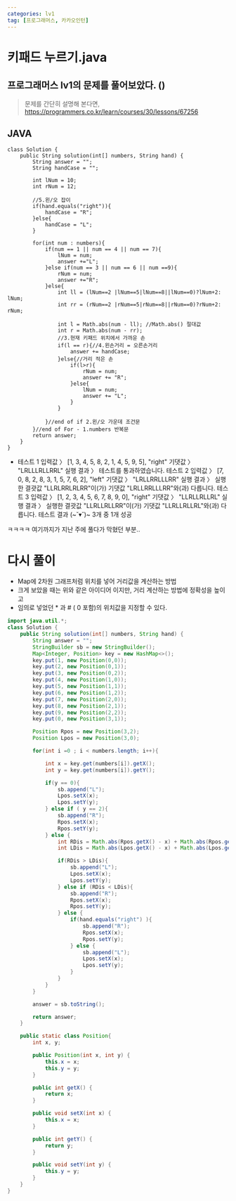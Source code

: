 ```yaml
---
categories: lv1
tag: [프로그래머스, 카카오인턴]
---
```


# 키패드 누르기.java

## 프로그래머스 lv1의 문제를 풀어보았다. ()

> 문제를 간단히 설명해 본다면,
> https://programmers.co.kr/learn/courses/30/lessons/67256

## JAVA

```
class Solution {
    public String solution(int[] numbers, String hand) {
        String answer = "";
        String handCase = "";

        int lNum = 10;
        int rNum = 12;

        //5.왼/오 잡이
        if(hand.equals("right")){
            handCase = "R";
        }else{
            handCase = "L";
        }

        for(int num : numbers){
            if(num == 1 || num == 4 || num == 7){
                lNum = num;
                answer +="L";
            }else if(num == 3 || num == 6 || num ==9){
                rNum = num;
                answer +="R";
            }else{
                int ll = (lNum==2 |lNum==5|lNum==8||lNum==0)?lNum+2: lNum;
                int rr = (rNum==2 |rNum==5|rNum==8||rNum==0)?rNum+2: rNum;

                int l = Math.abs(num - ll); //Math.abs() 절대값
                int r = Math.abs(num - rr);
                //3.현재 키패드 위치에서 가까운 손
                if(l == r){//4.왼손거리 = 오른손거리
                    answer += handCase;
                }else{//거리 적은 손
                    if(l>r){
                        rNum = num;
                        answer += "R";
                    }else{
                        lNum = num;
                        answer += "L";
                    }
                }

            }//end of if 2.왼/오 가운데 조건문
        }//end of For - 1.numbers 반복문
        return answer;
    }
}
```

- 테스트 1
  입력값 〉 [1, 3, 4, 5, 8, 2, 1, 4, 5, 9, 5], "right"
  기댓값 〉 "LRLLLRLLRRL"
  실행 결과 〉 테스트를 통과하였습니다.
  테스트 2
  입력값 〉 [7, 0, 8, 2, 8, 3, 1, 5, 7, 6, 2], "left"
  기댓값 〉 "LRLLRRLLLRR"
  실행 결과 〉 실행한 결괏값 "LLRLRRLRLRR"이(가) 기댓값 "LRLLRRLLLRR"와(과) 다릅니다.
  테스트 3
  입력값 〉 [1, 2, 3, 4, 5, 6, 7, 8, 9, 0], "right"
  기댓값 〉 "LLRLLRLLRL"
  실행 결과 〉 실행한 결괏값 "LLRLLRLLRR"이(가) 기댓값 "LLRLLRLLRL"와(과) 다릅니다.
  테스트 결과 (~˘▾˘)~
  3개 중 1개 성공

ㅋㅋㅋㅋ 여기까지가 지난 주에 풀다가 막혔던 부분..

# 다시 풀이

- Map에 2차원 그래프처럼 위치를 넣어 거리값을 계산하는 방법
- 크게 보았을 때는 위와 같은 아이디어 이지만, 거리 계산하는 방법에 정확성을 높이고
- 임의로 넣었던 \* 과 # ( 0 포함)의 위치값을 지정할 수 있다.

```java
import java.util.*;
class Solution {
    public String solution(int[] numbers, String hand) {
        String answer = "";
        StringBuilder sb = new StringBuilder();
        Map<Integer, Position> key = new HashMap<>();
        key.put(1, new Position(0,0));
        key.put(2, new Position(0,1));
        key.put(3, new Position(0,2));
        key.put(4, new Position(1,0));
        key.put(5, new Position(1,1));
        key.put(6, new Position(1,2));
        key.put(7, new Position(2,0));
        key.put(8, new Position(2,1));
        key.put(9, new Position(2,2));
        key.put(0, new Position(3,1));

        Position Rpos = new Position(3,2);
        Position Lpos = new Position(3,0);

        for(int i =0 ; i < numbers.length; i++){

            int x = key.get(numbers[i]).getX();
            int y = key.get(numbers[i]).getY();

            if(y == 0){
                sb.append("L");
                Lpos.setX(x);
                Lpos.setY(y);
            } else if ( y == 2){
                sb.append("R");
                Rpos.setX(x);
                Rpos.setY(y);
            } else {
                int RDis = Math.abs(Rpos.getX() - x) + Math.abs(Rpos.getY() - y);
                int LDis = Math.abs(Lpos.getX() - x) + Math.abs(Lpos.getY() - y);

                if(RDis > LDis){
                    sb.append("L");
                    Lpos.setX(x);
                    Lpos.setY(y);
                } else if (RDis < LDis){
                    sb.append("R");
                    Rpos.setX(x);
                    Rpos.setY(y);
                } else {
                    if(hand.equals("right") ){
                        sb.append("R");
                        Rpos.setX(x);
                        Rpos.setY(y);
                    } else {
                        sb.append("L");
                        Lpos.setX(x);
                        Lpos.setY(y);
                    }
                }
            }
        }

        answer = sb.toString();

        return answer;
    }

    public static class Position{
        int x, y;

        public Position(int x, int y) {
            this.x = x;
            this.y = y;
        }

        public int getX() {
            return x;
        }

        public void setX(int x) {
            this.x = x;
        }

        public int getY() {
            return y;
        }

        public void setY(int y) {
            this.y = y;
        }
    }
}
```
